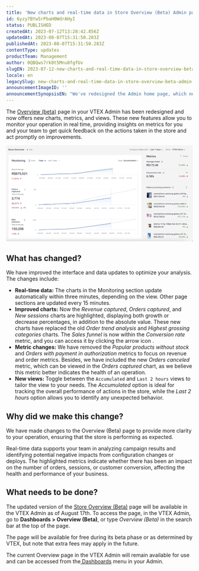 ```yaml
---
title: 'New charts and real-time data in Store Overview (Beta) Admin page'
id: 6yzy7BYw5rPbaH0WdrAHyI
status: PUBLISHED
createdAt: 2023-07-12T13:28:42.856Z
updatedAt: 2023-08-07T15:31:50.283Z
publishedAt: 2023-08-07T15:31:50.283Z
contentType: updates
productTeam: Management
author: 0QBQws7rk0t5Mnu8fgfUv
slugEN: 2023-07-12-new-charts-and-real-time-data-in-store-overview-beta-admin-page
locale: en
legacySlug: new-charts-and-real-time-data-in-store-overview-beta-admin-page
announcementImageID: ''
announcementSynopsisEN: "We've redesigned the Admin home page, which now features new graphs with real-time data."
---
```


The [Overview (beta)](/en/tutorial/visao-geral-da-loja-beta--7i8wNsQQgbbFhYMYbQ5X46) page in your VTEX Admin has been redesigned and now offers new charts, metrics, and views. These new features allow you to monitor your operation in real time, providing insights on metrics for you and your team to get quick feedback on the actions taken in the store and act promptly on improvements.

![EN visão geral beta](https://raw.githubusercontent.com/vtexdocs/help-center-content/refs/heads/main/docs/en/announcements/2023-07-12-new-charts-and-real-time-data-in-store-overview-beta-admin-page_1.png)

## What has changed?

We have improved the interface and data updates to optimize your analysis. The changes include:

- **Real-time data:** The charts in the Monitoring section update automatically within three minutes, depending on the view. Other page sections are updated every 15 minutes.  
- **Improved charts:** Now the _Revenue captured_, _Orders captured_, and _New sessions_ charts are highlighted, displaying both growth or decrease percentages, in addition to the absolute value. These new charts have replaced the old _Order trend analysis_ and _Highest grossing categories_ charts. The _Sales funnel_ is now within the _Conversion rate_ metric, and you can access it by clicking the arrow icon <i class='fa fa-chevron-down'></i>.  
- **Metric changes:** We have removed the _Popular products without stock_ and _Orders with payment in authorization_ metrics to focus on revenue and order metrics. Besides, we have included the new _Orders canceled_ metric, which can be viewed in the _Orders captured_ chart, as we believe this metric better indicates the health of an operation.  
- **New views:** Toggle between the `Accumulated` and `Last 2 hours` views to tailor the view to your needs. The _Accumulated_ option is ideal for tracking the overall performance of actions in the store, while the _Last 2 hours_ option allows you to identify any unexpected behavior.    

## Why did we make this change?

We have made changes to the Overview (Beta) page to provide more clarity to your operation, ensuring that the store is performing as expected.

Real-time data supports your team in analyzing campaign results and identifying potential negative impacts from configuration changes or deploys. The highlighted metrics indicate whether there has been an impact on the number of orders, sessions, or customer conversion, affecting the health and performance of your business.  

## What needs to be done?

The updated version of the [Store Overview (Beta)](/en/tutorial/visao-geral-da-loja-beta--7i8wNsQQgbbFhYMYbQ5X46) page will be available in the VTEX Admin as of August 17th. To access the page, in the VTEX Admin, go to **Dashboards > Overview (Beta)**, or type _Overview (Beta)_ in the search bar at the top of the page.

The page will be available for free during its beta phase or as determined by VTEX, but note that extra fees may apply in the future.

The current Overview page in the VTEX Admin will remain available for use and can be accessed from the[ Dashboards](/en/tutorial/dashboards-overview--1yn2nZUoXtDO3teTEJsCNl) menu in your Admin.

